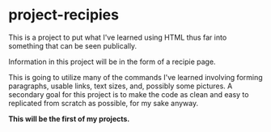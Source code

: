 # project-recipies
This is a project to put what I've learned using HTML thus far into something that can be seen publically.
<p>Information in this project will be in the form of a recipie page.</p>

  This is going to utilize many of the commands I've learned involving forming paragraphs, usable links, text sizes, and, possibly some pictures.
   A secondary goal for this project is to make the code as clean and easy to replicated from scratch as possible, for my sake anyway.
    <p><strong>This will be the first of my projects.</p></strong>
